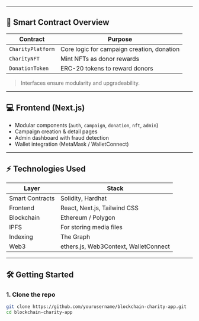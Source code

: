 
---

## 🧠 Smart Contract Overview

| Contract             | Purpose                                    |
|----------------------|--------------------------------------------|
| `CharityPlatform`    | Core logic for campaign creation, donation |
| `CharityNFT`         | Mint NFTs as donor rewards                 |
| `DonationToken`      | ERC-20 tokens to reward donors             |

> Interfaces ensure modularity and upgradeability.

---

## 💻 Frontend (Next.js)

- Modular components (`auth`, `campaign`, `donation`, `nft`, `admin`)
- Campaign creation & detail pages
- Admin dashboard with fraud detection
- Wallet integration (MetaMask / WalletConnect)

---

## ⚡ Technologies Used

| Layer          | Stack                                   |
|----------------|-----------------------------------------|
| Smart Contracts| Solidity, Hardhat                      |
| Frontend       | React, Next.js, Tailwind CSS            |
| Blockchain     | Ethereum / Polygon                      |
| IPFS           | For storing media files                 |
| Indexing       | The Graph                               |
| Web3           | ethers.js, Web3Context, WalletConnect   |

---

## 🛠️ Getting Started

### 1. Clone the repo
```bash
git clone https://github.com/yourusername/blockchain-charity-app.git
cd blockchain-charity-app
